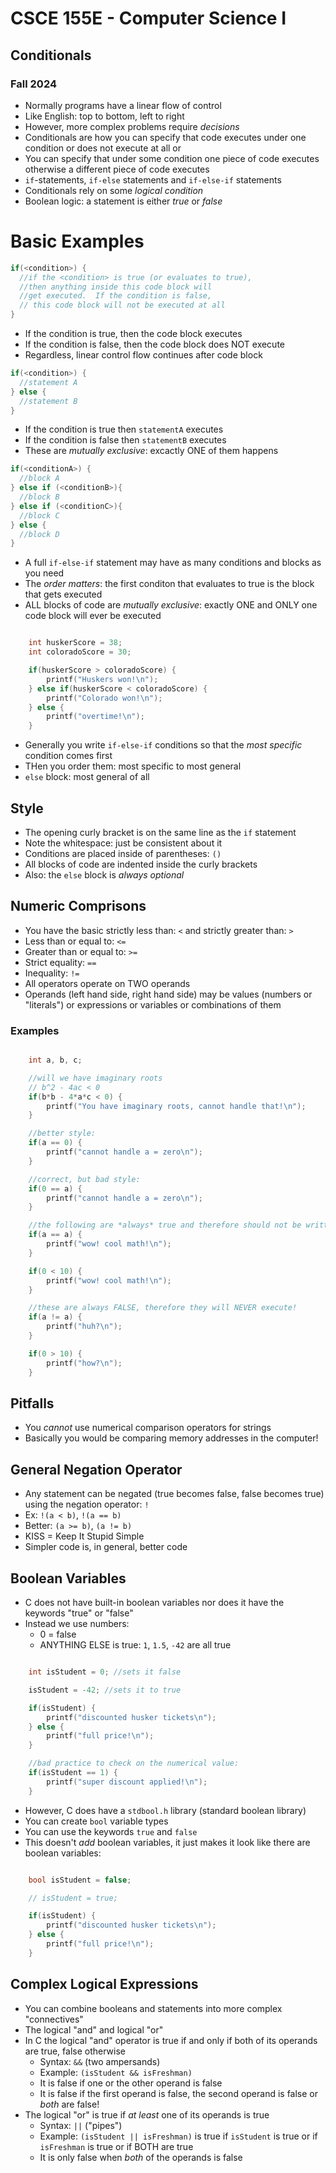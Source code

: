 # CSCE 155E - Computer Science I
## Conditionals
### Fall 2024

* Normally programs have a linear flow of control
* Like English: top to bottom, left to right
* However, more complex problems require *decisions*
* Conditionals are how you can specify that code executes under one condition or does not execute at all or
* You can specify that under some condition one piece of code executes otherwise a different piece of code executes
* `if`-statements, `if-else` statements and `if-else-if` statements
* Conditionals rely on some *logical condition*
* Boolean logic: a statement is either *true* or *false*


# Basic Examples

```c
if(<condition>) {
  //if the <condition> is true (or evaluates to true),
  //then anything inside this code block will
  //get executed.  If the condition is false,
  // this code block will not be executed at all
}
```

* If the condition is true, then the code block executes
* If the condition is false, then the code block does NOT execute
* Regardless, linear control flow continues after code block

```c
if(<condition>) {
  //statement A
} else {
  //statement B
}

```

* If the condition is true then `statementA` executes
* If the condition is false then `statementB` executes
* These are *mutually exclusive*: excactly ONE of them happens

```c
if(<conditionA>) {
  //block A
} else if (<conditionB>){
  //block B
} else if (<conditionC>){
  //block C
} else {
  //block D
}
```

* A full `if-else-if` statement may have as many conditions and blocks as you need
* The *order matters*: the first conditon that evaluates to true is the block that gets executed
* ALL blocks of code are *mutually exclusive*: exactly ONE and ONLY one code block will ever be executed

```c

    int huskerScore = 38;
    int coloradoScore = 30;

    if(huskerScore > coloradoScore) {
        printf("Huskers won!\n");
    } else if(huskerScore < coloradoScore) {
        printf("Colorado won!\n");
    } else {
        printf("overtime!\n");
    }
```

* Generally you write `if-else-if` conditions so that the *most specific* condition comes first
* THen you order them: most specific to most general
* `else` block: most general of all

## Style

* The opening curly bracket is on the same line as the `if` statement
* Note the whitespace: just be consistent about it
* Conditions are placed inside of parentheses: `()`
* All blocks of code are indented inside the curly brackets
* Also: the `else` block is *always optional*

## Numeric Comprisons

* You have the basic strictly less than: `<` and strictly greater than: `>`
* Less than or equal to: `<=`
* Greater than or equal to: `>=`
* Strict equality: `==`
* Inequality: `!=`
* All operators operate on TWO operands
* Operands (left hand side, right hand side) may be values (numbers or "literals") or expressions or variables or combinations of them


### Examples

```c

    int a, b, c;

    //will we have imaginary roots
    // b^2 - 4ac < 0
    if(b*b - 4*a*c < 0) {
        printf("You have imaginary roots, cannot handle that!\n");
    }

    //better style:
    if(a == 0) {
        printf("cannot handle a = zero\n");
    }

    //correct, but bad style:
    if(0 == a) {
        printf("cannot handle a = zero\n");
    }

    //the following are *always* true and therefore should not be written
    if(a == a) {
        printf("wow! cool math!\n");
    }

    if(0 < 10) {
        printf("wow! cool math!\n");
    }

    //these are always FALSE, therefore they will NEVER execute!
    if(a != a) {
        printf("huh?\n");
    }

    if(0 > 10) {
        printf("how?\n");
    }
```

## Pitfalls

* You *cannot* use numerical comparison operators for strings
* Basically you would be comparing memory addresses in the computer!

## General Negation Operator

* Any statement can be negated (true becomes false, false becomes true) using the negation operator: `!`
* Ex: `!(a < b)`, `!(a == b)`
* Better: `(a >= b)`, `(a != b)`
* KISS = Keep It Stupid Simple
* Simpler code is, in general, better code

## Boolean Variables

* C does not have built-in boolean variables nor does it have the keywords "true" or "false"
* Instead we use numbers:
  * 0 = false
  * ANYTHING ELSE is true: `1`, `1.5`, `-42` are all true

```c

    int isStudent = 0; //sets it false

    isStudent = -42; //sets it to true

    if(isStudent) {
        printf("discounted husker tickets\n");
    } else {
        printf("full price!\n");
    }

    //bad practice to check on the numerical value:
    if(isStudent == 1) {
        printf("super discount applied!\n");
    }
```

* However, C does have a `stdbool.h` library (standard boolean library)
* You can create `bool` variable types
* You can use the keywords `true` and `false`
* This doesn't *add* boolean variables, it just makes it look like there are boolean variables:

```c

    bool isStudent = false;

    // isStudent = true;

    if(isStudent) {
        printf("discounted husker tickets\n");
    } else {
        printf("full price!\n");
    }
  ```

## Complex Logical Expressions

* You can combine booleans and statements into more complex "connectives"
* The logical "and" and logical "or"
* In C the logical "and" operator is true if and only if both of its operands are true, false otherwise
  * Syntax: `&&` (two ampersands)
  * Example: `(isStudent && isFreshman)`
  * It is false if one or the other operand is false
  * It is false if the first operand is false, the second operand is false or *both* are false!
* The logical "or" is true if *at least* one of its operands is true
  * Syntax: `||` ("pipes")
  * Example: `(isStudent || isFreshman)` is true if `isStudent` is true or if `isFreshman` is true or if BOTH are true
  * It is only false when *both* of the operands is false


```text











```
